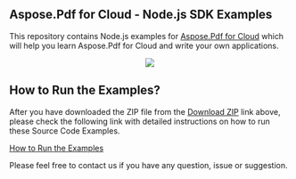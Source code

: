 ## Aspose.Pdf for Cloud - Node.js SDK Examples

This repository contains Node.js examples for [Aspose.Pdf for Cloud](http://www.aspose.com/products/pdf/cloud) which will help you learn Aspose.Pdf for Cloud and write your own applications.


<p align="center">
  <a title="Download Examples ZIP" href="https://github.com/aspose-pdf/Aspose.Pdf-for-Cloud/archive/master.zip">
	<img src="https://raw.github.com/AsposeExamples/java-examples-dashboard/master/images/downloadZip-Button-Large.png" />
  </a>
</p>

## How to Run the Examples?

After you have downloaded the ZIP file from the [Download ZIP](https://github.com/aspose-pdf/Aspose.Pdf-for-Cloud/archive/master.zip) link above, please check the following link with detailed instructions on how to run these Source Code Examples.

[How to Run the Examples](#)

Please feel free to contact us if you have any question, issue or suggestion.



